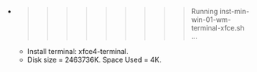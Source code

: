 * >>>>>>>>> Running inst-min-win-01-wm-terminal-xfce.sh ...
  * Install terminal: xfce4-terminal.
  * Disk size = 2463736K. Space Used = 4K.
